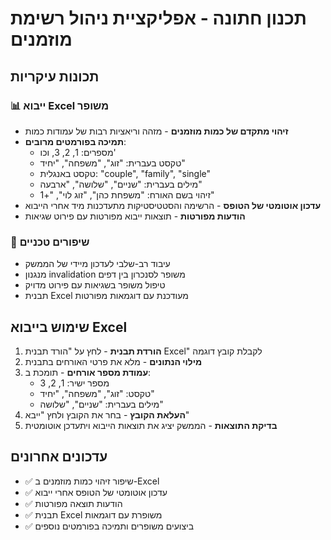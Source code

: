 # תכנון חתונה - אפליקציית ניהול רשימת מוזמנים

## תכונות עיקריות

### 📊 ייבוא Excel משופר
- **זיהוי מתקדם של כמות מוזמנים** - מזהה וריאציות רבות של עמודות כמות
- **תמיכה בפורמטים מרובים**:
  - מספרים: 1, 2, 3, וכו'
  - טקסט בעברית: "זוג", "משפחה", "יחיד"
  - טקסט באנגלית: "couple", "family", "single"
  - מילים בעברית: "שניים", "שלושה", "ארבעה"
  - זיהוי בשם האורח: "משפחת כהן", "זוג לוי", "+1"
- **עדכון אוטומטי של הטופס** - הרשימה והסטטיסטיקות מתעדכנות מיד אחרי הייבוא
- **הודעות מפורטות** - תוצאות ייבוא מפורטות עם פירוט שגיאות

### 🎯 שיפורים טכניים
- עיבוד רב-שלבי לעדכון מיידי של הממשק
- מנגנון invalidation משופר לסנכרון בין דפים
- טיפול משופר בשגיאות עם פירוט מדויק
- תבנית Excel מעודכנת עם דוגמאות מפורטות

## שימוש בייבוא Excel

1. **הורדת תבנית** - לחץ על "הורד תבנית Excel" לקבלת קובץ דוגמה
2. **מילוי הנתונים** - מלא את פרטי האורחים בתבנית
3. **עמודת מספר אורחים** - תומכת ב:
   - מספר ישיר: 1, 2, 3
   - טקסט: "זוג", "משפחה", "יחיד"
   - מילים בעברית: "שניים", "שלושה"
4. **העלאת הקובץ** - בחר את הקובץ ולחץ "ייבא"
5. **בדיקת התוצאות** - הממשק יציג את תוצאות הייבוא ויתעדכן אוטומטית

## עדכונים אחרונים
- ✅ שיפור זיהוי כמות מוזמנים ב-Excel
- ✅ עדכון אוטומטי של הטופס אחרי ייבוא
- ✅ הודעות תוצאה מפורטות
- ✅ תבנית Excel משופרת עם דוגמאות
- ✅ ביצועים משופרים ותמיכה בפורמטים נוספים
